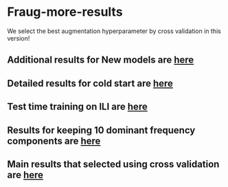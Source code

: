# Fraug-more-results

We select the best augmentation hyperparameter by cross validation in this version! 

## Additional results for New models are [here](./New_models.md)

## Detailed results for cold start are [here](./Cold_start_result.md)

## Test time training on ILI are [here](./Test_time_Training.md)

## Results for keeping 10 dominant frequency components are [here](./Keep_Dominant_result.md)

## Main results that selected using cross validation are [here](./Main_results_cross_validation.md)
